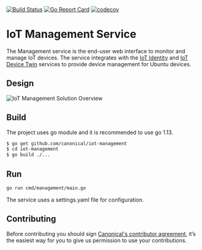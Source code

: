 [![Build Status][travis-image]][travis-url]
[![Go Report Card][goreportcard-image]][goreportcard-url]
[![codecov][codecov-image]][codecov-url]
# IoT Management Service

The Management service is the end-user web interface to monitor and manage IoT devices.
The service integrates with the [IoT Identity](https://github.com/canonical/iot-identity) and 
[IoT Device Twin](https://github.com/canonical/iot-devicetwin) services to provide device management
for Ubuntu devices.

 
 ## Design
 ![IoT Management Solution Overview](docs/IoTManagement.svg)
 
 ## Build
 The project uses go module and it is recommended to use go 1.13.
 ```bash
 $ go get github.com/canonical/iot-management
 $ cd iot-management
 $ go build ./...
 ```
 
 ## Run
 ```bash
 go run cmd/management/main.go
 ```
 
The service uses a settings.yaml file for configuration.
 
 ## Contributing
 Before contributing you should sign [Canonical's contributor agreement](https://www.ubuntu.com/legal/contributors), it’s the easiest way for you to give us permission to use your contributions.

[travis-image]: https://travis-ci.org/canonical/iot-management.svg?branch=master
[travis-url]: https://travis-ci.org/canonical/iot-management
[goreportcard-image]: https://goreportcard.com/badge/github.com/canonical/iot-management
[goreportcard-url]: https://goreportcard.com/report/github.com/canonical/iot-management
[codecov-url]: https://codecov.io/gh/canonical/iot-management
[codecov-image]: https://codecov.io/gh/canonical/iot-management/branch/master/graph/badge.svg
